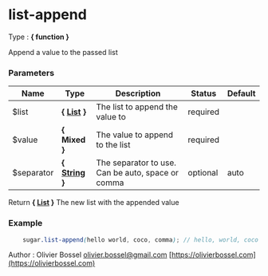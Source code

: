 # list-append

<!-- @namespace: sugar.scss.list.list-append -->

Type : **{ function }**


Append a value to the passed list



### Parameters
Name  |  Type  |  Description  |  Status  |  Default
------------  |  ------------  |  ------------  |  ------------  |  ------------
$list  |  **{ [List](http://www.sass-lang.com/documentation/file.SASS_REFERENCE.html#lists) }**  |  The list to append the value to  |  required  |
$value  |  **{ Mixed }**  |  The value to append to the list  |  required  |
$separator  |  **{ [String](http://www.sass-lang.com/documentation/file.SASS_REFERENCE.html#sass-script-strings) }**  |  The separator to use. Can be auto, space or comma  |  optional  |  auto

Return **{ [List](http://www.sass-lang.com/documentation/file.SASS_REFERENCE.html#lists) }** The new list with the appended value

### Example
```scss
	sugar.list-append(hello world, coco, comma); // hello, world, coco
```
Author : Olivier Bossel [olivier.bossel@gmail.com](mailto:olivier.bossel@gmail.com) [https://olivierbossel.com](https://olivierbossel.com)